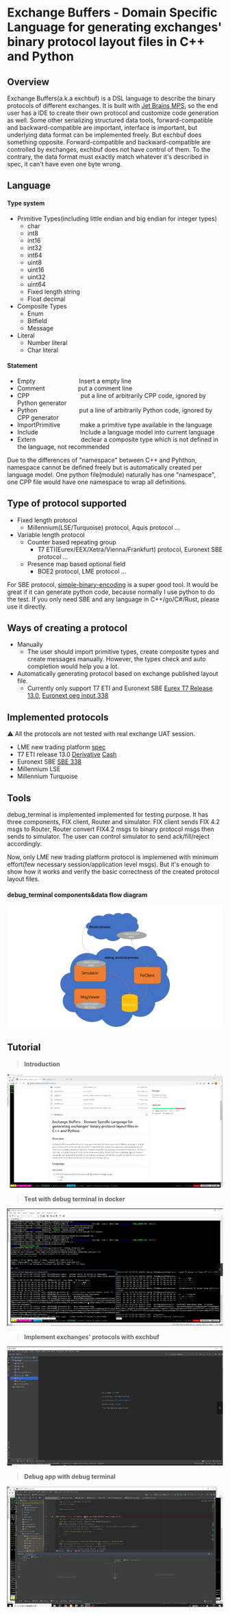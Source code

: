 # Exchange Buffers - Domain Specific Language for generating exchanges' binary protocol layout files in C++ and Python

## Overview
Exchange Buffers(a.k.a exchbuf) is a DSL language to describe the binary protocols of different exchanges. It is built with [Jet Brains MPS](https://www.jetbrains.com/mps/), so the end user has a IDE to create their own protocol and customize code generation as well. 
Some other serializing structured data tools, forward-compatible and backward-compatible are important, interface is important, but underlying data format can be implemented freely. But exchbuf does something opposite. Forward-compatible and backward-compatible are controlled by exchanges, exchbuf does not have control of them. To the contrary, the data format must exactly match whatever it's described in spec, it can't have even one byte wrong.

## Language
#### Type system
+ Primitive Types(including little endian and big endian for integer types)
   + char
   + int8
   + int16
   + int32
   + int64
   + uint8
   + uint16
   + uint32
   + uint64
   + Fixed length string
   + Float decimal
+ Composite Types
   + Enum
   + Bitfield
   + Message
+ Literal
   + Number literal
   + Char literal

#### Statement
- Empty &emsp;&emsp;&emsp;&emsp;&emsp;&emsp;&emsp;Insert a empty line
- Comment &emsp;&emsp;&emsp;&emsp;&emsp; put a comment line
- CPP &emsp;&emsp;&emsp;&emsp;&emsp;&emsp;&emsp;&emsp; put a line of arbitrarily CPP code, ignored by Python generator
- Python&emsp;&emsp;&emsp;&emsp;&emsp;&emsp;&emsp;put a line of arbitrarily Python code, ignored by CPP generator
- ImportPrimitive&emsp;&emsp;&emsp; make a primitive type available in the language
- Include&emsp;&emsp;&emsp;&emsp;&emsp;&emsp;&emsp;Include a language model into current language
- Extern &emsp;&emsp; &emsp;&emsp;&emsp;&emsp;&emsp;declear a composite type which is not defined  in the language, not recommended

Due to the differences of "namespace" between C++ and Pyhthon, namespace cannot be defined freely but is automatically created per language model. One python file(module) naturally has one "namespace", one CPP file would have one namespace to wrap all definitions. 

## Type of protocol supported
+ Fixed length protocol
    - Millennium(LSE/Turquoise) protocol, Aquis protocol ...
+ Variable length protocol
    + Counter based repeating group
	   - T7 ETI(Eurex/EEX/Xetra/Vienna/Frankfurt) protocol, Euronext SBE protocol ...  
	+ Presence map based optional field
	   - BOE2 protocol, LME protocol ...

For SBE protocol, [simple-binary-encoding](https://github.com/real-logic/simple-binary-encoding) is a super good tool. It would be great if it can generate python code, because normally I use python to do the test. If you only need SBE and any language in C++/go/C#/Rust, please use it directly.

## Ways of creating a protocol
+ Manually
    - The user should import primitive types, create composite types and create messages manually. However, the types check and auto completion would help you a lot.
+ Automatically generating protocol based on exchange published layout file.
    - Currently only support T7 ETI and Euronext SBE
   [Eurex T7 Release 13.0](https://www.eurex.com/resource/blob/4076634/5a94ed214b4b8851eebc7d3d62ab0bab/data/T7_R.13.0_Enhanced_Trading_Interface_-_XSD_XML_representation_and_layouts_Version_2.zip), 
  [Euronext oeg input 338](https://connect2.euronext.com/sites/default/files/it-documentation/oeg_binary_sbe_input_338.xml)

## Implemented protocols
:warning: All the protocols are not tested with real exchange UAT session.
+ LME new trading platform [spec](https://www.lme.com/-/media/Files/Trading/New-initiatives/New-trading-platform/Access/Documents-July-2024/Binary-Order-Entry-Specification-v1-6-1.pdf)
+ T7 ETI release 13.0  [Derivative](https://www.eurex.com/resource/blob/4076630/46580a341f8ed698aa522326fc545830/data/T7_R.13.0_Enhanced_Trading_Interface_-_Derivatives_Message_Reference_Version_2.pdf) [Cash](https://www.eurex.com/resource/blob/4076632/a1133157e223c01bb8fe191cd792d9a8/data/T7_R.13.0_Enhanced_Trading_Interface_-_Cash_Message_Reference_Version%202.pdf)
+ Euronext SBE [SBE 338](https://connect2.euronext.com/sites/default/files/it-documentation/Optiq%20Files%20-%20Interface%20Specification%20-%20Euronext%20Cash%20and%20Derivatives%20Markets%20-%20External%20-%20v5.38.0_0.pdf)
+ Millennium LSE
+ Millennium Turquoise


## Tools
debug_terminal is implemented implemented for testing purpose. It has three components, FIX client, Router and simulator.
FIX client sends FIX 4.2 msgs to Router, Router convert FIX4.2 msgs to binary protocol msgs then sends to simulator. The user can control simulator to send ack/fill/reject accordingly.

Now, only LME new trading platform protocol is implemened with minimum effort(few necessary session/application level msgs). But it's enough to show how it works and verify the basic correctness of the created protocol layout files.

#### debug_terminal components&data flow diagram
![](https://github.com/ChrisYan6807/exchbuf/blob/master/md_resource/debug_terminal.png)

## Tutorial

> **Introduction**

[![exchbuf introduction](https://github.com/ChrisYan6807/exchbuf/blob/master/md_resource/introduction.png)](https://youtu.be/vmPxBBfTLOg)

> **Test with debug terminal in docker**

[![test in docker](https://github.com/ChrisYan6807/exchbuf/blob/master/md_resource/docker.png)](https://youtu.be/Sxk45JLn_T4)

> **Implement exchanges' protocols with exchbuf**

[![implement protocols](https://github.com/ChrisYan6807/exchbuf/blob/master/md_resource/mps.png)](https://youtu.be/yQzdi4piDfo)

> **Debug app with debug terminal**

[![debug](https://github.com/ChrisYan6807/exchbuf/blob/master/md_resource/debug.png)](https://youtu.be/1tCxyM2PlPo)



